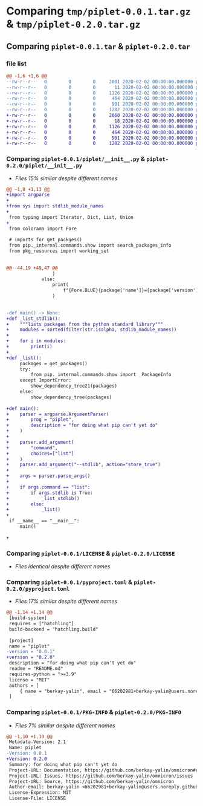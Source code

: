 # Comparing `tmp/piplet-0.0.1.tar.gz` & `tmp/piplet-0.2.0.tar.gz`

## Comparing `piplet-0.0.1.tar` & `piplet-0.2.0.tar`

### file list

```diff
@@ -1,6 +1,6 @@
--rw-r--r--   0        0        0     2001 2020-02-02 00:00:00.000000 piplet-0.0.1/piplet/__init__.py
--rw-r--r--   0        0        0       11 2020-02-02 00:00:00.000000 piplet-0.0.1/.gitignore
--rw-r--r--   0        0        0     1126 2020-02-02 00:00:00.000000 piplet-0.0.1/LICENSE
--rw-r--r--   0        0        0      464 2020-02-02 00:00:00.000000 piplet-0.0.1/README.md
--rw-r--r--   0        0        0      901 2020-02-02 00:00:00.000000 piplet-0.0.1/pyproject.toml
--rw-r--r--   0        0        0     1282 2020-02-02 00:00:00.000000 piplet-0.0.1/PKG-INFO
+-rw-r--r--   0        0        0     2660 2020-02-02 00:00:00.000000 piplet-0.2.0/piplet/__init__.py
+-rw-r--r--   0        0        0       18 2020-02-02 00:00:00.000000 piplet-0.2.0/.gitignore
+-rw-r--r--   0        0        0     1126 2020-02-02 00:00:00.000000 piplet-0.2.0/LICENSE
+-rw-r--r--   0        0        0      464 2020-02-02 00:00:00.000000 piplet-0.2.0/README.md
+-rw-r--r--   0        0        0      901 2020-02-02 00:00:00.000000 piplet-0.2.0/pyproject.toml
+-rw-r--r--   0        0        0     1282 2020-02-02 00:00:00.000000 piplet-0.2.0/PKG-INFO
```

### Comparing `piplet-0.0.1/piplet/__init__.py` & `piplet-0.2.0/piplet/__init__.py`

 * *Files 15% similar despite different names*

```diff
@@ -1,8 +1,13 @@
+import argparse
+
+from sys import stdlib_module_names
+
 from typing import Iterator, Dict, List, Union
+
 from colorama import Fore
 
 # imports for get_packges()
 from pip._internal.commands.show import search_packages_info
 from pkg_resources import working_set
 
 
@@ -44,19 +49,47 @@
                 )
             else:
                 print(
                     f"{Fore.BLUE}{package['name']}={package['version']}{Fore.RESET}",
                 )
 
 
-def main() -> None:
+def _list_stdlib():
+    """lists packages from the python standard library"""
+    modules = sorted(filter(str.isalpha, stdlib_module_names))
+
+    for i in modules:
+        print(i)
+
+def _list():
     packages = get_packages()
     try:
         from pip._internal.commands.show import _PackageInfo
     except ImportError:
         show_dependency_tree21(packages)
     else:
         show_dependency_tree(packages)
 
+def main():
+    parser = argparse.ArgumentParser(
+        prog = "piplet",
+        description = "for doing what pip can't yet do"
+    )
+
+    parser.add_argument(
+        "command",
+        choices=["list"]
+    )
+    parser.add_argument("--stdlib", action="store_true")
+
+    args = parser.parse_args()
+
+    if args.command == "list":
+        if args.stdlib is True:
+            _list_stdlib()
+        else:
+            _list()
+
 if __name__ == "__main__":
     main()
 
+
```

### Comparing `piplet-0.0.1/LICENSE` & `piplet-0.2.0/LICENSE`

 * *Files identical despite different names*

### Comparing `piplet-0.0.1/pyproject.toml` & `piplet-0.2.0/pyproject.toml`

 * *Files 17% similar despite different names*

```diff
@@ -1,14 +1,14 @@
 [build-system]
 requires = ["hatchling"]
 build-backend = "hatchling.build"
 
 [project]
 name = "piplet"
-version = "0.0.1"
+version = "0.2.0"
 description = "for doing what pip can't yet do"
 readme = "README.md"
 requires-python = ">=3.9"
 license = "MIT"
 authors = [
     { name = "berkay-yalin", email = "66202981+berkay-yalin@users.noreply.github.com" },
 ]
```

### Comparing `piplet-0.0.1/PKG-INFO` & `piplet-0.2.0/PKG-INFO`

 * *Files 7% similar despite different names*

```diff
@@ -1,10 +1,10 @@
 Metadata-Version: 2.1
 Name: piplet
-Version: 0.0.1
+Version: 0.2.0
 Summary: for doing what pip can't yet do
 Project-URL: Documentation, https://github.com/berkay-yalin/omnicron#readme
 Project-URL: Issues, https://github.com/berkay-yalin/omnicron/issues
 Project-URL: Source, https://github.com/berkay-yalin/omnicron
 Author-email: berkay-yalin <66202981+berkay-yalin@users.noreply.github.com>
 License-Expression: MIT
 License-File: LICENSE
```

